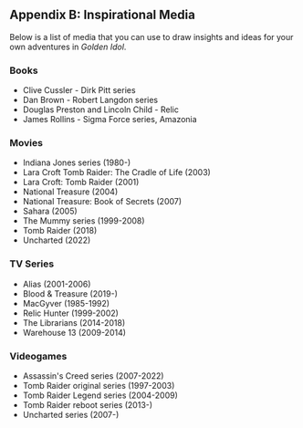 ## Appendix B: Inspirational Media

Below is a list of media that you can use to draw insights and ideas for your own adventures in *Golden Idol*.

### Books
- Clive Cussler - Dirk Pitt series
- Dan Brown - Robert Langdon series
- Douglas Preston and Lincoln Child - Relic
- James Rollins - Sigma Force series, Amazonia

### Movies
- Indiana Jones series (1980-)
- Lara Croft Tomb Raider: The Cradle of Life (2003)
- Lara Croft: Tomb Raider (2001)
- National Treasure (2004)
- National Treasure: Book of Secrets (2007)
- Sahara (2005)
- The Mummy series (1999-2008)
- Tomb Raider (2018)
- Uncharted (2022)

### TV Series
- Alias (2001-2006)
- Blood & Treasure (2019-)
- MacGyver (1985-1992)
- Relic Hunter (1999-2002)
- The Librarians (2014-2018)
- Warehouse 13 (2009-2014)

### Videogames
- Assassin's Creed series (2007-2022)
- Tomb Raider original series (1997-2003)
- Tomb Raider Legend series (2004-2009)
- Tomb Raider reboot series (2013-)
- Uncharted series (2007-)
